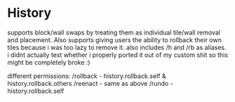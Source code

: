 # History
 
 supports block/wall swaps by treating them as individual tile/wall removal and placement. Also supports giving users the ability to rollback their own tiles because i was too lazy to remove it. also includes /h and /rb as aliases.
 i didnt actually test whether i properly ported it out of my custom shit so this might be completely broke :)
 
different permissions:
/rollback - history.rollback.self & history.rollback.others
/reenact - same as above
/rundo - history.rollback.self
